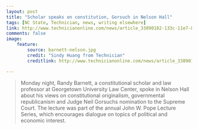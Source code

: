 ```yaml
---
layout: post
title: "Scholar speaks on constitution, Gorsuch in Nelson Hall"
tags: [NC State, Technician, news, writing elsewhere]
link: http://www.technicianonline.com/news/article_33890182-133c-11e7-84fe-7fa633db1fdd.html
comments: false
image:
    feature:
        source: barnett-nelson.jpg
        credit: "Sindy Huang from Technician"
        creditlink: http://www.technicianonline.com/news/article_33890182-133c-11e7-84fe-7fa633db1fdd.html

---
```

> Monday night, Randy Barnett, a constitutional scholar and law professor at Georgetown University Law Center, spoke in Nelson Hall about his views on constitutional originalism, governmental republicanism and Judge Neil Gorsuchs nomination to the Supreme Court. The lecture was part of the annual John W. Pope Lecture Series, which encourages dialogue on topics of political and economic interest.